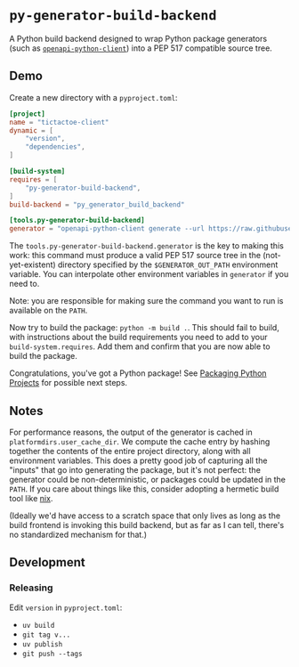 # `py-generator-build-backend`

A Python build backend designed to wrap Python package generators (such as
[`openapi-python-client`]) into a PEP 517 compatible source tree.

## Demo

Create a new directory with a `pyproject.toml`:

```toml
[project]
name = "tictactoe-client"
dynamic = [
    "version",
    "dependencies",
]

[build-system]
requires = [
    "py-generator-build-backend",
]
build-backend = "py_generator_build_backend"

[tools.py-generator-build-backend]
generator = "openapi-python-client generate --url https://raw.githubusercontent.com/OAI/learn.openapis.org/refs/heads/main/examples/v3.1/tictactoe.json --output-path $GENERATOR_OUT_PATH"
```

The `tools.py-generator-build-backend.generator` is the key to making this work:
this command must produce a valid PEP 517 source tree in the (not-yet-existent)
directory specified by the `$GENERATOR_OUT_PATH` environment variable. You can
interpolate other environment variables in `generator` if you need to.

Note: you are responsible for making sure the command you want to run is
available on the `PATH`.

Now try to build the package: `python -m build .`. This should fail to build,
with instructions about the build requirements you need to add to your
`build-system.requires`. Add them and confirm that you are now able to build
the package.

Congratulations, you've got a Python package! See [Packaging Python Projects]
for possible next steps.

## Notes

For performance reasons, the output of the generator is cached in
`platformdirs.user_cache_dir`. We compute the cache entry by hashing together
the contents of the entire project directory, along with all environment
variables. This does a pretty good job of capturing all the "inputs" that go
into generating the package, but it's not perfect: the generator could be
non-deterministic, or packages could be updated in the `PATH`. If you care
about things like this, consider adopting a hermetic build tool like
[nix](https://nixos.org/).

(Ideally we'd have access to a scratch space that only lives as long as the
build frontend is invoking this build backend, but as far as I can tell,
there's no standardized mechanism for that.)

## Development

### Releasing

Edit `version` in `pyproject.toml`:

- `uv build`
- `git tag v...`
- `uv publish`
- `git push --tags`

[`openapi-python-client`]: https://github.com/openapi-generators/openapi-python-client
[Packaging Python Projects]: https://packaging.python.org/en/latest/tutorials/packaging-projects/
